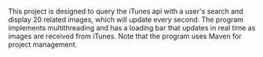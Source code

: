 This project is designed to query the iTunes api with a user's search and display 20 related images, 
which will update every second. The program implements multithreading and has a loading bar that 
updates in real time as images are received from iTunes. Note that the program uses Maven for 
project management.
